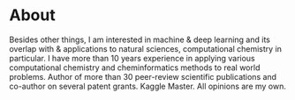 # About

Besides other things, I am interested in machine & deep learning and its overlap with & applications to natural sciences, computational chemistry in particular.
I have more than 10 years experience in applying various computational chemistry and cheminformatics methods to real world problems. Author of more than 30 peer-review scientific publications and co-author on several patent grants. Kaggle Master.
All opinions are my own.


